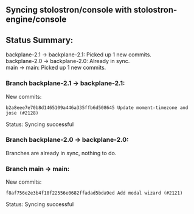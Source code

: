 ## Syncing stolostron/console with stolostron-engine/console

## Status Summary:

backplane-2.1 -> backplane-2.1: Picked up 1 new commits.  
backplane-2.0 -> backplane-2.0: Already in sync.  
main -> main: Picked up 1 new commits.  

### Branch backplane-2.1 -> backplane-2.1:

New commits:

```
b2a8eee7e70b8d1465109a446a335ffb6d508645 Update moment-timezone and jose (#2128)
```

Status: Syncing successful

### Branch backplane-2.0 -> backplane-2.0:

Branches are already in sync, nothing to do.

### Branch main -> main:

New commits:

```
f8af756e2e3b4f10f22556e0682ffadad5bda9ed Add modal wizard (#2121)
```

Status: Syncing successful
